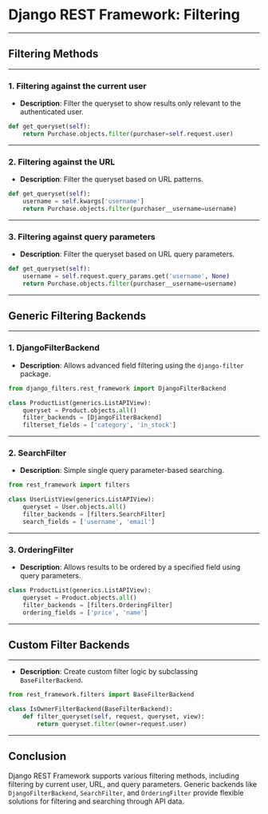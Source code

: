 # Django REST Framework: Filtering

---

## **Filtering Methods**

---

### 1. **Filtering against the current user**

- **Description**: Filter the queryset to show results only relevant to the authenticated user.

```python
def get_queryset(self):
    return Purchase.objects.filter(purchaser=self.request.user)
```

---

### 2. **Filtering against the URL**

- **Description**: Filter the queryset based on URL patterns.

```python
def get_queryset(self):
    username = self.kwargs['username']
    return Purchase.objects.filter(purchaser__username=username)
```

---

### 3. **Filtering against query parameters**

- **Description**: Filter the queryset based on URL query parameters.

```python
def get_queryset(self):
    username = self.request.query_params.get('username', None)
    return Purchase.objects.filter(purchaser__username=username)
```

---

## **Generic Filtering Backends**

---

### 1. **DjangoFilterBackend**

- **Description**: Allows advanced field filtering using the `django-filter` package.

```python
from django_filters.rest_framework import DjangoFilterBackend

class ProductList(generics.ListAPIView):
    queryset = Product.objects.all()
    filter_backends = [DjangoFilterBackend]
    filterset_fields = ['category', 'in_stock']
```

---

### 2. **SearchFilter**

- **Description**: Simple single query parameter-based searching.

```python
from rest_framework import filters

class UserListView(generics.ListAPIView):
    queryset = User.objects.all()
    filter_backends = [filters.SearchFilter]
    search_fields = ['username', 'email']
```

---

### 3. **OrderingFilter**

- **Description**: Allows results to be ordered by a specified field using query parameters.

```python
class ProductList(generics.ListAPIView):
    queryset = Product.objects.all()
    filter_backends = [filters.OrderingFilter]
    ordering_fields = ['price', 'name']
```

---

## **Custom Filter Backends**

---

- **Description**: Create custom filter logic by subclassing `BaseFilterBackend`.

```python
from rest_framework.filters import BaseFilterBackend

class IsOwnerFilterBackend(BaseFilterBackend):
    def filter_queryset(self, request, queryset, view):
        return queryset.filter(owner=request.user)
```

---

## **Conclusion**

Django REST Framework supports various filtering methods, including filtering by current user, URL, and query parameters. Generic backends like `DjangoFilterBackend`, `SearchFilter`, and `OrderingFilter` provide flexible solutions for filtering and searching through API data.
